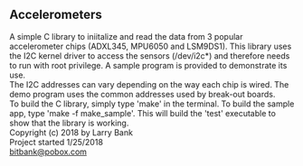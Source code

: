 ## Accelerometers

A simple C library to iniitalize and read the data from 3 popular
accelerometer chips (ADXL345, MPU6050 and LSM9DS1). This library uses the I2C
kernel driver to access the sensors (/dev/i2c*) and therefore needs to run with
root privilege. A sample program is provided to demonstrate its use.
<br>
The I2C addresses can vary depending on the way each chip is wired. The demo
program uses the common addresses used by break-out boards.
<br>
To build the C library, simply type 'make' in the terminal. To build the sample
app, type 'make -f make_sample'. This will build the 'test' executable to show
that the library is working.
<br>
Copyright (c) 2018 by Larry Bank<br>
Project started 1/25/2018<br>
bitbank@pobox.com<br>

